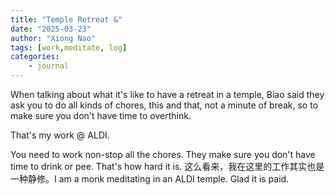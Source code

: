 ```yaml
---
title: "Temple Retreat &"
date: "2025-03-23"
author: "Xiong Nao"
tags: [work,meditate, log]
categories:
    - journal
---
```

When talking about what it's like to have a retreat in a temple, Biao said they ask you to do all kinds of chores, this and that, not a minute of break, so to make sure you don't have time to overthink.

That's my work @ ALDI.

You need to work non-stop all the chores. They make sure you don't have time to drink or pee. That's how hard it is. 这么看来，我在这里的工作其实也是一种静修。I am a monk meditating in an ALDI temple. Glad it is paid.